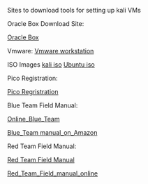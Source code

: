 Sites to download tools for setting up kali VMs 

Oracle Box Download Site: 

  [Oracle Box](https://www.virtualbox.org/)

Vmware: 
[Vmware workstation](https://www.vmware.com/info/workstation-player/evaluation)

ISO Images
  [kali iso](https://www.kali.org/get-kali/#kali-installer-images)
   [Ubuntu iso](https://ubuntu.com/download)

Pico Registration: 

  [Pico Regristration](https://play.picoctf.org/practice)


Blue Team Field Manual: 

[Online_Blue_Team](https://github.com/tom0li/collection-document/blob/master/Blue%20Team%20Field%20Manual.pdf)

[Blue_Team manual_on_Amazon](https://www.amazon.com/Blue-Team-Field-Manual-BTFM/dp/154101636X)


Red Team Field Manual: 

[Red Team Field Manual](https://www.amazon.com/RTFM-Red-Team-Field-Manual/dp/1075091837/ref=pd_lpo_sccl_1/144-7127497-9024119?pd_rd_w=6ojmr&content-id=amzn1.sym.4c8c52db-06f8-4e42-8e56-912796f2ea6c&pf_rd_p=4c8c52db-06f8-4e42-8e56-912796f2ea6c&pf_rd_r=KK0CSEV5QN16Q612ATPV&pd_rd_wg=HUoHF&pd_rd_r=de227276-0b36-47da-a322-4e161e0ed87d&pd_rd_i=1075091837&psc=1)

[Red_Team_Field_manual_online](https://github.com/tanc7/hacking-books/blob/master/RTFM%20-%20Red%20Team%20Field%20Manual%20v3.pdf)
